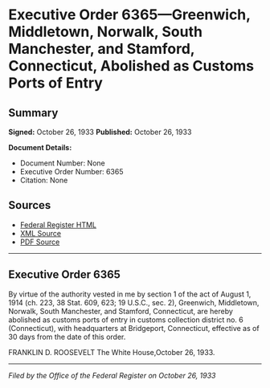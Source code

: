 # Executive Order 6365—Greenwich, Middletown, Norwalk, South Manchester, and Stamford, Connecticut, Abolished as Customs Ports of Entry

## Summary

**Signed:** October 26, 1933
**Published:** October 26, 1933

**Document Details:**
- Document Number: None
- Executive Order Number: 6365
- Citation: None

## Sources
- [Federal Register HTML](https://www.presidency.ucsb.edu/documents/executive-order-6365-greenwich-middletown-norwalk-south-manchester-and-stamford)
- [XML Source](None)
- [PDF Source](None)

---

## Executive Order 6365

By virtue of the authority vested in me by section 1 of the act of August 1, 1914 (ch. 223, 38 Stat. 609, 623; 19 U.S.C., sec. 2), Greenwich, Middletown, Norwalk, South Manchester, and Stamford, Connecticut, are hereby abolished as customs ports of entry in customs collection district no. 6 (Connecticut), with headquarters at Bridgeport, Connecticut, effective as of 30 days from the date of this order.

FRANKLIN D. ROOSEVELT
The White House,October 26, 1933.

---

*Filed by the Office of the Federal Register on October 26, 1933*
